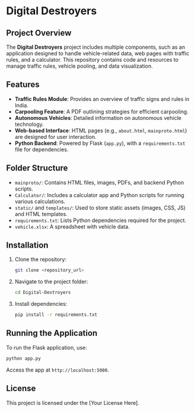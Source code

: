 
# Digital Destroyers

## Project Overview
The **Digital Destroyers** project includes multiple components, such as an application designed to handle vehicle-related data, web pages with traffic rules, and a calculator. This repository contains code and resources to manage traffic rules, vehicle pooling, and data visualization.

## Features
- **Traffic Rules Module**: Provides an overview of traffic signs and rules in India.
- **Carpooling Feature**: A PDF outlining strategies for efficient carpooling.
- **Autonomous Vehicles**: Detailed information on autonomous vehicle technology.
- **Web-based Interface**: HTML pages (e.g., `about.html`, `mainproto.html`) are designed for user interaction.
- **Python Backend**: Powered by Flask (`app.py`), with a `requirements.txt` file for dependencies.

## Folder Structure
- `mainproto/`: Contains HTML files, images, PDFs, and backend Python scripts.
- `Calculator/`: Includes a calculator app and Python scripts for running various calculations.
- `static/` and `templates/`: Used to store static assets (images, CSS, JS) and HTML templates.
- `requirements.txt`: Lists Python dependencies required for the project.
- `vehicle.xlsx`: A spreadsheet with vehicle data.

## Installation
1. Clone the repository:
   ```bash
   git clone <repository_url>
   ```
2. Navigate to the project folder:
   ```bash
   cd Digital-Destroyers
   ```
3. Install dependencies:
   ```bash
   pip install -r requirements.txt
   ```

## Running the Application
To run the Flask application, use:
```bash
python app.py
```

Access the app at `http://localhost:5000`.

## License
This project is licensed under the [Your License Here].
